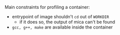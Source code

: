 Main constraints for profiling a container:

  * entrypoint of image shouldn't `cd` out of `WORKDIR`
      * if it does so, the output of mica can't be found
  * `gcc, g++, make` are available inside the container
